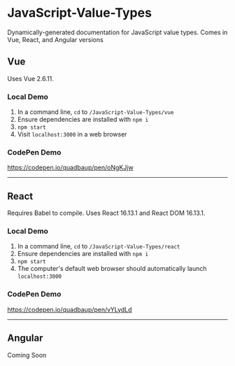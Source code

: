 # JavaScript-Value-Types
Dynamically-generated documentation for JavaScript value types. Comes in Vue, React, and Angular versions

## Vue

Uses Vue 2.6.11.

### Local Demo

1. In a command line, `cd` to `/JavaScript-Value-Types/vue`
2. Ensure dependencies are installed with `npm i`
3. `npm start`
4. Visit `localhost:3000` in a web browser

### CodePen Demo

https://codepen.io/quadbaup/pen/oNgKJjw

---

## React

Requires Babel to compile. Uses React 16.13.1 and React DOM 16.13.1.

### Local Demo

1. In a command line, `cd` to `/JavaScript-Value-Types/react`
2. Ensure dependencies are installed with `npm i`
3. `npm start`
4. The computer's default web browser should automatically launch `localhost:3000`

### CodePen Demo

https://codepen.io/quadbaup/pen/vYLydLd

---

## Angular

Coming Soon
